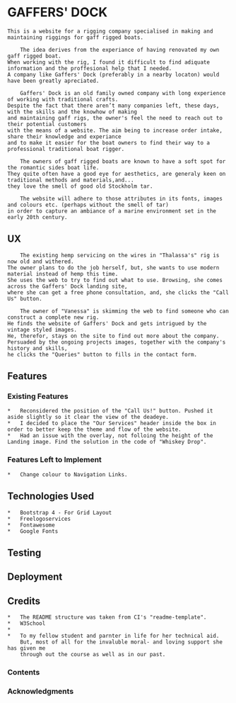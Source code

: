 # GAFFERS' DOCK
    
    This is a website for a rigging company specialised in making and maintaining riggings for gaff rigged boats.
    
        The idea derives from the experiance of having renovated my own gaff rigged boat.
    When working with the rig, I found it difficult to find adiquate information and the proffesional help that I needed.
    A company like Gaffers' Dock (preferably in a nearby locaton) would have been greatly apreciated.

        Gaffers' Dock is an old family owned company with long experience of working with traditional crafts.
    Despite the fact that there aren’t many companies left, these days, with the skills and the knowhow of making
    and maintaining gaff rigs, the owner's feel the need to reach out to their potential customers
    with the means of a website. The aim being to increase order intake, share their knowledge and experiance
    and to make it easier for the boat owners to find their way to a professional traditional boat rigger.

        The owners of gaff rigged boats are known to have a soft spot for the romantic sides boat life.
    They quite often have a good eye for aesthetics, are generaly keen on traditional methods and materials,and...
    they love the smell of good old Stockholm tar.

        The website will adhere to those attributes in its fonts, images and colours etc. (perhaps without the smell of tar)
    in order to capture an ambiance of a marine environment set in the early 20th century.

## UX

        The existing hemp servicing on the wires in "Thalassa's" rig is now old and withered. 
    The owner plans to do the job herself, but, she wants to use modern material instead of hemp this time.
    She uses the web to try to find out what to use. Browsing, she comes across the Gaffers' Dock landing site,
    where she can get a free phone consultation, and, she clicks the "Call Us" button.

        The owner of "Vanessa" is skimming the web to find someone who can construct a complete new rig.
    He finds the website of Gaffers' Dock and gets intrigued by the vintage styled images.
    He, therefor, stays on the site to find out more about the company.
    Persuaded by the ongoing projects images, together with the company's history and skills,
    he clicks the "Queries" button to fills in the contact form.

## Features

### Existing Features

    *   Reconsidered the position of the "Call Us!" button. Pushed it aside slightly so it clear the view of the deadeye.
    *   I decided to place the "Our Services" header inside the box in order to better keep the theme and flow of the website.
    *   Had an issue with the overlay, not folloing the height of the Landing image. Find the solution in the code of "Whiskey Drop".  

### Features Left to Implement

    *   Change colour to Navigation Links.

## Technologies Used

    *   Bootstrap 4 - For Grid Layout
    *   Freelogoservices
    *   Fontawesome
    *   Google Fonts

## Testing


## Deployment

## Credits
 
    *   The README structure was taken from CI's "readme-template".
    *   W3School
    *
    *   To my fellow student and parnter in life for her technical aid.
        But, most of all for the invaluble moral- and loving support she has given me
        through out the course as well as in our past.

### Contents

### Acknowledgments
